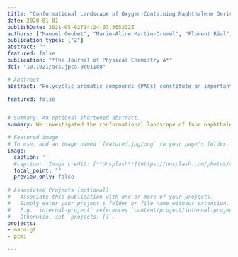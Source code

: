 ```yaml
---
title: "Conformational Landscape of Oxygen-Containing Naphthalene Derivatives"
date: 2020-01-01
publishDate: 2021-05-02T14:24:07.305232Z
authors: ["Manuel Goubet", "Marie-Aline Martin-Drumel", "Florent Réal", "Valérie Vallet", "Olivier Pirali"]
publication_types: ["2"]
abstract: ""
featured: false
publication: "*The Journal of Physical Chemistry A*"
doi: "10.1021/acs.jpca.0c01188"

# Abstract
abstract: "Polycyclic aromatic compounds (PACs) constitute an important class of molecules found in various environments and are considered important pollutants of the Earth’s atmosphere. In particular, functionalization of PACs modify the ring aromaticity, which greatly influences the chemical reactivity of these species. In this work we studied several oxygen-containing PACs, relevant to atmospheric chemistry. We investigated the conformational landscape of four naphthalene-derivative molecules — namely ,1- and 2-hydroxynaphthalene and 1- and 2-naphthaldehyde — by means of rotational and vibrational spectroscopy supported by quantum chemical calculations. For 1-hydroxynaphthalene and 1-naphthaldehyde, intramolecular hydrogen bonding and steric effects drive the conformational preferences while for 2-hydroxynaphthalene and 2-naphthaldehyde, the charge distributions allow us to understand the conformational landscape. This work not only demonstrates how the localization of the substitution group in the ring influences the conformational relative energies and but also constitutes a step toward a better understanding of the different chemical reactivity of such functionalized PACs."

featured: false


# Summary. An optional shortened abstract.
summary: We investigated the conformational landscape of four naphthalene-derivative molecules — namely ,1- and 2-hydroxynaphthalene and 1- and 2-naphthaldehyde — by means of rotational and vibrational spectroscopy supported by quantum chemical calculations. 

# Featured image
# To use, add an image named `featured.jpg/png` to your page's folder. 
image:
  caption: ''
  #caption: 'Image credit: [**Unsplash**](https://unsplash.com/photos/s9CC2SKySJM)'
  focal_point: ""
  preview_only: false
  
# Associated Projects (optional).
#   Associate this publication with one or more of your projects.
#   Simply enter your project's folder or file name without extension.
#   E.g. `internal-project` references `content/project/internal-project/index.md`.
#   Otherwise, set `projects: []`.
projects:
- maco-gt
- pcmi

---
```


